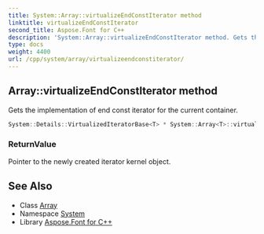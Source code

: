```yaml
---
title: System::Array::virtualizeEndConstIterator method
linktitle: virtualizeEndConstIterator
second_title: Aspose.Font for C++
description: 'System::Array::virtualizeEndConstIterator method. Gets the implementation of end const iterator for the current container in C++.'
type: docs
weight: 4400
url: /cpp/system/array/virtualizeendconstiterator/
---
```

## Array::virtualizeEndConstIterator method


Gets the implementation of end const iterator for the current container.

```cpp
System::Details::VirtualizedIteratorBase<T> * System::Array<T>::virtualizeEndConstIterator() const override
```


### ReturnValue

Pointer to the newly created iterator kernel object.

## See Also

* Class [Array](../)
* Namespace [System](../../)
* Library [Aspose.Font for C++](../../../)

